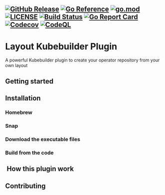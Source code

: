 [![GitHub Release](https://img.shields.io/github/v/release/astrokube/layout-kubebuilder-plugin)](https://github.com/astrokube/layout-kubebuilder-plugin/releases)
[![Go Reference](https://pkg.go.dev/badge/github.com/astrokube/layout-kubebuilder-plugin.svg)](https://pkg.go.dev/github.com/astrokube/layout-kubebuilder-plugin)
[![go.mod](https://img.shields.io/github/go-mod/go-version/astrokube/layout-kubebuilder-plugin)](go.mod)
[![LICENSE](https://img.shields.io/github/license/astrokube/layout-kubebuilder-plugin)](LICENSE)
[![Build Status](https://img.shields.io/github/workflow/status/astrokube/layout-kubebuilder-plugin/build)](https://github.com/astrokube/layout-kubebuilder-plugin/actions?query=workflow%3Abuild+branch%3Amain)
[![Go Report Card](https://goreportcard.com/badge/github.com/astrokube/layout-kubebuilder-plugin)](https://goreportcard.com/report/github.com/astrokube/layout-kubebuilder-plugin)
[![Codecov](https://codecov.io/gh/astrokube/layout-kubebuilder-plugin/branch/main/graph/badge.svg)](https://codecov.io/gh/astrokube/layout-kubebuilder-plugin)
[![CodeQL](https://github.com/astrokube/layout-kubebuilder-plugin/actions/workflows/codeql-analysis.yml/badge.svg?branch=main)](https://github.com/astrokube/layout-kubebuilder-plugin/actions/workflows/codeql-analysis.yml)
---

# Layout Kubebuilder Plugin

A powerful Kubebuilder plugin to create your operator repository from your own layout

## Getting started


## Installation

### Homebrew

### Snap

### Download the executable files

### Build from the code

##  How this plugin work

## Contributing

